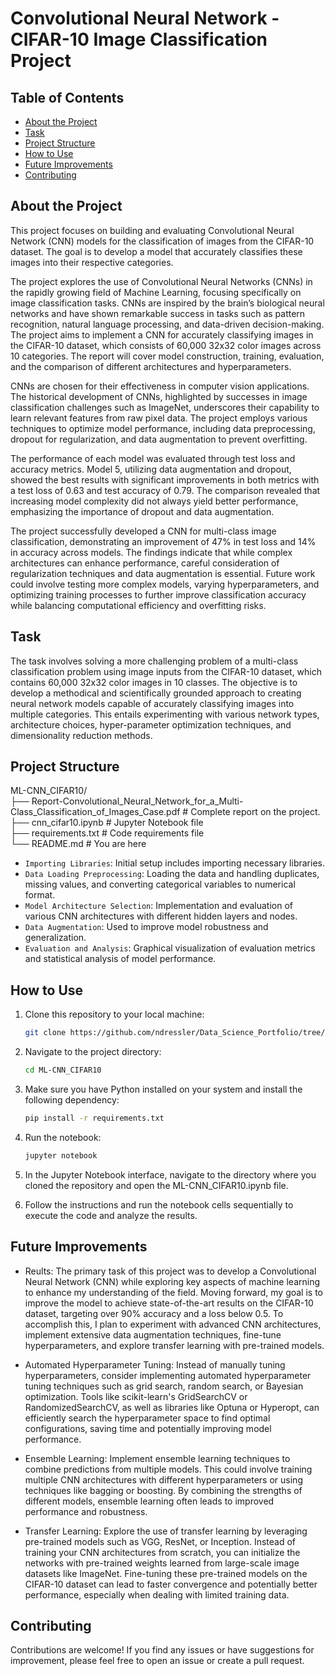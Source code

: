 # Convolutional Neural Network - CIFAR-10 Image Classification Project

## Table of Contents
- [About the Project](#about-the-project)
- [Task](#tasks-for-analysis)
- [Project Structure](#project-structure)
- [How to Use](#how-to-use)
- [Future Improvements](#future-improvements)
- [Contributing](#contributing)

## About the Project

This project focuses on building and evaluating Convolutional Neural Network (CNN) models for the classification of images from the CIFAR-10 dataset. The goal is to develop a model that accurately classifies these images into their respective categories.

The project explores the use of Convolutional Neural Networks (CNNs) in the rapidly growing field of Machine Learning, focusing specifically on image classification tasks. CNNs are inspired by the brain’s biological neural networks and have shown remarkable success in tasks such as pattern recognition, natural language processing, and data-driven decision-making. The project aims to implement a CNN for accurately classifying images in the CIFAR-10 dataset, which consists of 60,000 32x32 color images across 10 categories. The report will cover model construction, training, evaluation, and the comparison of different architectures and hyperparameters.

CNNs are chosen for their effectiveness in computer vision applications. The historical development of CNNs, highlighted by successes in image classification challenges such as ImageNet, underscores their capability to learn relevant features from raw pixel data. The project employs various techniques to optimize model performance, including data preprocessing, dropout for regularization, and data augmentation to prevent overfitting.

The performance of each model was evaluated through test loss and accuracy metrics. Model 5, utilizing data augmentation and dropout, showed the best results with significant improvements in both metrics with a test loss of 0.63 and test accuracy of 0.79. The comparison revealed that increasing model complexity did not always yield better performance, emphasizing the importance of dropout and data augmentation.

The project successfully developed a CNN for multi-class image classification, demonstrating an improvement of 47% in test loss and 14% in accuracy across models. The findings indicate that while complex architectures can enhance performance, careful consideration of regularization techniques and data augmentation is essential. Future work could involve testing more complex models, varying hyperparameters, and optimizing training processes to further improve classification accuracy while balancing computational efficiency and overfitting risks.

## Task

The task involves solving a more challenging problem of a multi-class classification problem using image inputs from the CIFAR-10 dataset, which contains 60,000 32x32 color images in 10 classes. The objective is to develop a methodical and scientifically grounded approach to creating neural network models capable of accurately classifying images into multiple categories. This entails experimenting with various network types, architecture choices, hyper-parameter optimization techniques, and dimensionality reduction methods.

## Project Structure

ML-CNN_CIFAR10/<br>
├── Report-Convolutional_Neural_Network_for_a_Multi-Class_Classification_of_Images_Case.pdf # Complete report on the project. <br>
├── cnn_cifar10.ipynb            # Jupyter Notebook file<br>
├── requirements.txt  # Code requirements file <br>
└── README.md                              # You are here<br>

- `Importing Libraries`: Initial setup includes importing necessary libraries.
- `Data Loading Preprocessing`: Loading the data and handling duplicates, missing values, and converting categorical variables to numerical format.
- `Model Architecture Selection`: Implementation and evaluation of various CNN architectures with different hidden layers and nodes.
- `Data Augmentation`: Used to improve model robustness and generalization.
- `Evaluation and Analysis`: Graphical visualization of evaluation metrics and statistical analysis of model performance.

## How to Use

1. Clone this repository to your local machine:

   ```bash
   git clone https://github.com/ndressler/Data_Science_Portfolio/tree/main/ML-CNN_CIFAR10
   ```

2. Navigate to the project directory:

   ```bash
   cd ML-CNN_CIFAR10
   ```

3. Make sure you have Python installed on your system and install the following dependency:

   ```bash
   pip install -r requirements.txt
   ```

4. Run the notebook:

   ```bash
   jupyter notebook
   ```

5. In the Jupyter Notebook interface, navigate to the directory where you cloned the repository and open the ML-CNN_CIFAR10.ipynb file.

6. Follow the instructions and run the notebook cells sequentially to execute the code and analyze the results.

## Future Improvements

- Reults: The primary task of this project was to develop a Convolutional Neural Network (CNN) while exploring key aspects of machine learning to enhance my understanding of the field. Moving forward, my goal is to improve the model to achieve state-of-the-art results on the CIFAR-10 dataset, targeting over 90% accuracy and a loss below 0.5. To accomplish this, I plan to experiment with advanced CNN architectures, implement extensive data augmentation techniques, fine-tune hyperparameters, and explore transfer learning with pre-trained models.

- Automated Hyperparameter Tuning: Instead of manually tuning hyperparameters, consider implementing automated hyperparameter tuning techniques such as grid search, random search, or Bayesian optimization. Tools like scikit-learn's GridSearchCV or RandomizedSearchCV, as well as libraries like Optuna or Hyperopt, can efficiently search the hyperparameter space to find optimal configurations, saving time and potentially improving model performance.

- Ensemble Learning: Implement ensemble learning techniques to combine predictions from multiple models. This could involve training multiple CNN architectures with different hyperparameters or using techniques like bagging or boosting. By combining the strengths of different models, ensemble learning often leads to improved performance and robustness.

- Transfer Learning: Explore the use of transfer learning by leveraging pre-trained models such as VGG, ResNet, or Inception. Instead of training your CNN architectures from scratch, you can initialize the networks with pre-trained weights learned from large-scale image datasets like ImageNet. Fine-tuning these pre-trained models on the CIFAR-10 dataset can lead to faster convergence and potentially better performance, especially when dealing with limited training data.

## Contributing

Contributions are welcome! If you find any issues or have suggestions for improvement, please feel free to open an issue or create a pull request.

